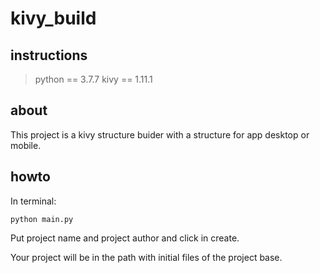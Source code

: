 # kivy_build

## instructions

> python == 3.7.7
> kivy == 1.11.1

## about

This project is a kivy structure buider with a structure for app desktop or mobile.

## howto

In terminal:

```
python main.py
```

Put project name and project author and click in create.

Your project will be in the path with initial files of the project base.